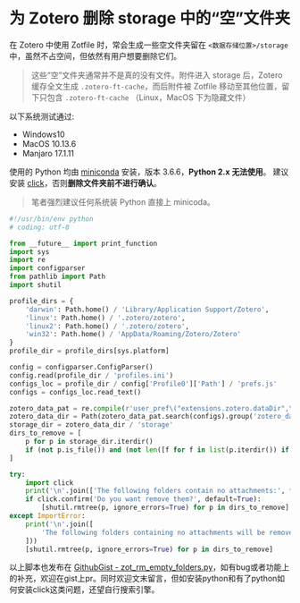 # 为 Zotero 删除 storage 中的“空”文件夹

在 Zotero 中使用 Zotfile 时，常会生成一些空文件夹留在 `<数据存储位置>/storage` 中，虽然不占空间，但依然有用户想要删除它们。

> 这些“空”文件夹通常并不是真的没有文件。附件进入 storage 后，Zotero 缓存全文生成 `.zotero-ft-cache`，而后附件被 Zotfile 移动至其他位置，留下只包含 `.zotero-ft-cache` （Linux，MacOS 下为隐藏文件）

以下系统测试通过:

  - Windows10
  - MacOS 10.13.6
  - Manjaro 17.1.11

使用的 Python 均由 [miniconda](https://conda.io/miniconda.html) 安装，版本 3.6.6，**Python 2.x 无法使用**。
建议安装 [click](http://click.pocoo.org/5/)，否则**删除文件夹前不进行确认**。

> 笔者强烈建议任何系统装 Python 直接上 minicoda。

```python
#!/usr/bin/env python
# coding: utf-8

from __future__ import print_function
import sys
import re
import configparser
from pathlib import Path
import shutil

profile_dirs = {
    'darwin': Path.home() / 'Library/Application Support/Zotero',
    'linux': Path.home() / '.zotero/zotero',
    'linux2': Path.home() / '.zotero/zotero',
    'win32': Path.home() / 'AppData/Roaming/Zotero/Zotero'
}
profile_dir = profile_dirs[sys.platform]

config = configparser.ConfigParser()
config.read(profile_dir / 'profiles.ini')
configs_loc = profile_dir / config['Profile0']['Path'] / 'prefs.js'
configs = configs_loc.read_text()

zotero_data_pat = re.compile(r'user_pref\("extensions.zotero.dataDir",\ "(?P<zotero_data>.+)"\);')
zotero_data_dir = Path(zotero_data_pat.search(configs).group('zotero_data'))
storage_dir = zotero_data_dir / 'storage'
dirs_to_remove = [
    p for p in storage_dir.iterdir()
    if (not p.is_file()) and (not len([f for f in list(p.iterdir()) if f.name[0] != '.']))
]

try:
    import click
    print('\n'.join(['The following folders contain no attachments:', *['  {}'.format(p) for p in dirs_to_remove]]))
    if click.confirm('Do you want remove them?', default=True):
        [shutil.rmtree(p, ignore_errors=True) for p in dirs_to_remove]
except ImportError:
    print('\n'.join([
        'The following folders containing no attachments will be removed:', *['  {}'.format(p) for p in dirs_to_remove]
    ]))
    [shutil.rmtree(p, ignore_errors=True) for p in dirs_to_remove]

```

以上脚本也发布在 [GithubGist - zot_rm_empty_folders.py](https://gist.github.com/specter119/0ec043c03d0d8cbe02e83842ee7b2766)，如有bug或者功能上的补充，欢迎在gist上pr。同时欢迎文末留言，但如安装python和有了python如何安装click这类问题，还望自行搜索引擎。
